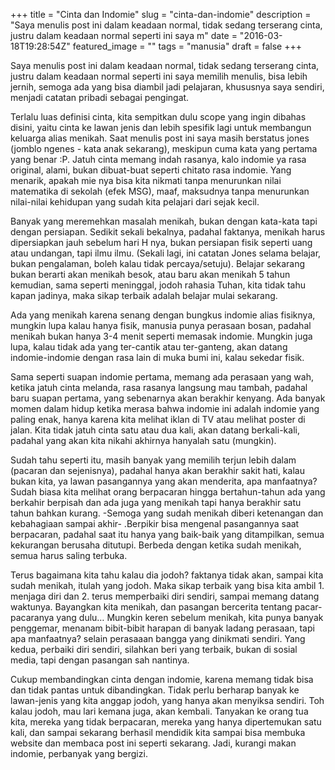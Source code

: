 +++
title = "Cinta dan Indomie"
slug = "cinta-dan-indomie"
description = "Saya menulis post ini dalam keadaan normal, tidak sedang terserang cinta, justru dalam keadaan normal seperti ini saya m"
date = "2016-03-18T19:28:54Z"
featured_image = ""
tags = "manusia"
draft = false
+++ 
 
Saya menulis post ini dalam keadaan normal, tidak sedang terserang cinta, justru dalam keadaan normal seperti ini saya memilih menulis, bisa lebih jernih, semoga ada yang bisa diambil jadi pelajaran, khususnya saya sendiri, menjadi catatan pribadi sebagai pengingat. 

Terlalu luas definisi cinta, kita sempitkan dulu scope yang ingin dibahas disini, yaitu cinta ke lawan jenis dan lebih spesifik lagi untuk membangun keluarga alias menikah. Saat menulis post ini saya masih berstatus jones (jomblo ngenes - kata anak sekarang), meskipun cuma kata yang pertama yang benar :P. Jatuh cinta memang indah rasanya, kalo indomie ya rasa original, alami, bukan dibuat-buat seperti chitato rasa indomie. Yang menarik, apakah mie nya bisa kita nikmati tanpa menurunkan nilai matematika di sekolah (efek MSG), maaf, maksudnya tanpa menurunkan nilai-nilai kehidupan yang sudah kita pelajari dari sejak kecil. 

Banyak yang meremehkan masalah menikah, bukan dengan kata-kata tapi dengan persiapan. Sedikit sekali bekalnya, padahal faktanya, menikah harus dipersiapkan jauh sebelum hari H nya, bukan persiapan fisik seperti uang atau undangan, tapi ilmu ilmu. (Sekali lagi, ini catatan Jones selama belajar, bukan pengalaman, boleh kalau tidak percaya/setuju). Belajar sekarang bukan berarti akan menikah besok, atau baru akan menikah 5 tahun kemudian, sama seperti meninggal, jodoh rahasia Tuhan, kita tidak tahu kapan jadinya, maka sikap terbaik adalah belajar mulai sekarang. 

Ada yang menikah karena senang dengan bungkus indomie alias fisiknya, mungkin lupa kalau hanya fisik, manusia punya perasaan bosan, padahal menikah bukan hanya 3-4 menit seperti memasak indomie. Mungkin juga lupa, kalau tidak ada yang ter-cantik atau ter-ganteng, akan datang indomie-indomie dengan rasa lain di muka bumi ini, kalau sekedar fisik. 

Sama seperti suapan indomie pertama, memang ada perasaan yang wah, ketika jatuh cinta melanda, rasa rasanya langsung mau tambah, padahal baru suapan pertama, yang sebenarnya akan berakhir kenyang. Ada banyak momen dalam hidup ketika merasa bahwa indomie ini adalah indomie yang paling enak, hanya karena kita melihat iklan di TV atau melihat poster di jalan. Kita tidak jatuh cinta satu atau dua kali, akan datang berkali-kali, padahal yang akan kita nikahi akhirnya hanyalah satu (mungkin). 

Sudah tahu seperti itu, masih banyak yang memilih terjun lebih dalam (pacaran dan sejenisnya), padahal hanya akan berakhir sakit hati, kalau bukan kita, ya lawan pasangannya yang akan menderita, apa manfaatnya? Sudah biasa kita melihat orang berpacaran hingga bertahun-tahun ada yang berkahir berpisah dan ada juga yang menikah tapi hanya berakhir satu tahun bahkan kurang. -Semoga yang sudah menikah diberi ketenangan dan kebahagiaan sampai akhir- .Berpikir bisa mengenal pasangannya saat berpacaran, padahal saat itu hanya yang baik-baik yang ditampilkan, semua kekurangan berusaha ditutupi. Berbeda dengan ketika sudah menikah, semua harus saling terbuka. 

Terus bagaimana kita tahu kalau dia jodoh? faktanya tidak akan, sampai kita sudah menikah, itulah yang jodoh. Maka sikap terbaik yang bisa kita ambil 1. menjaga diri dan 2. terus memperbaiki diri sendiri, sampai memang datang waktunya. Bayangkan kita menikah, dan pasangan bercerita tentang pacar-pacaranya yang dulu… Mungkin keren sebelum menikah, kita punya banyak penggemar, menanam bibit-bibit harapan di banyak ladang perasaan, tapi apa manfaatnya? selain perasaaan bangga yang dinikmati sendiri. Yang kedua, perbaiki diri sendiri, silahkan beri yang terbaik, bukan di sosial media, tapi dengan pasangan sah nantinya. 

Cukup membandingkan cinta dengan indomie, karena memang tidak bisa dan tidak pantas untuk dibandingkan. Tidak perlu berharap banyak ke lawan-jenis yang kita anggap jodoh, yang hanya akan menyiksa sendiri. Toh kalau jodoh, mau lari kemana juga, akan kembali. Tanyakan ke orang tua kita, mereka yang tidak berpacaran, mereka yang hanya dipertemukan satu kali, dan sampai sekarang berhasil mendidik kita sampai bisa membuka website dan membaca post ini seperti sekarang. Jadi, kurangi makan indomie, perbanyak yang bergizi.
